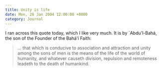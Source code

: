 ```yaml
---
title: Unity is life
date: Mon, 26 Jan 2004 12:00:00 +0000
category: Journal
---
```


I ran across this quote today, which I like very much.  It is by
`Abdu'l-Bahá, the son of the Founder of the Bahá'í Faith:

> ... that which is conducive to association and attraction and unity
> among the sons of men is the means of the life of the world of
> humanity, and whatever causeth division, repulsion and remoteness
> leadeth to the death of humankind.


